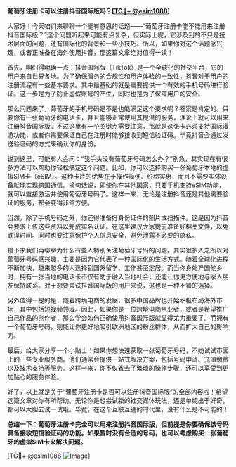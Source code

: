 **葡萄牙注册卡可以注册抖音国际版吗？[[TG💪+ @esim1088](https://t.me/s/esim1088)]**

大家好！今天咱们来聊聊一个挺有意思的话题——“葡萄牙注册卡能不能用来注册抖音国际版？”这个问题听起来可能有点复杂，但实际上呢，它涉及到的不只是技术层面的问题，还有国际化的背景和一些小技巧。所以，如果你对这个话题感兴趣，或者正准备在海外使用抖音，那这篇文章绝对值得一读！

首先，咱们得明确一点：抖音国际版（TikTok）是一个全球化的社交平台，它的用户来自世界各地。为了确保服务的合规性和用户体验的一致性，抖音对于用户的注册流程有一些基本要求。其中最基础的就是需要提供一个有效的手机号码进行验证。这一步是为了防止虚假账号的产生，同时也是为了保障用户的安全。

那么问题来了，葡萄牙的手机号码是不是也能满足这个要求呢？答案是肯定的。只要你有一张葡萄牙的电话卡，并且能够正常使用其提供的服务，理论上就可以用来注册抖音国际版。不过这里有一个关键点需要注意，那就是这张卡必须支持国际漫游功能，或者你需要保证自己在注册时能够接收到短信验证码。毕竟抖音会通过发送验证码的方式来确认你的身份。

说到这里，可能有人会问：“我手头没有葡萄牙号码怎么办？”别急，其实现在有很多方法可以帮助你轻松搞定这个问题。比如，你可以选择购买一张葡萄牙本地的虚拟SIM卡（eSIM）。这种卡片的优势在于操作简便、价格实惠，而且不需要实体设备就能实现跨国通信。换句话说，即使你在其他国家，只要手机支持eSIM功能，就可以直接激活并使用葡萄牙号码了。这样一来，无论是注册抖音还是其他需要验证的服务，都会变得非常方便。

当然，除了手机号码之外，你还得准备好身份证件的照片或扫描件。这是因为抖音会要求上传这些资料以完成实名认证。在这里建议大家提前准备好相关文件，以免耽误时间。同时也要注意保护个人信息安全，避免泄露不必要的隐私。

接下来我们再聊聊为什么有些人特别关注葡萄牙号码的问题。其实很多人之所以对葡萄牙号码感兴趣，主要是因为它代表了一种国际化的生活方式。随着全球化进程不断加快，越来越多的人选择到国外留学、工作甚至定居。而当你身处异国他乡时，拥有一张当地的电话卡不仅有助于融入当地社会，还能让你更方便地与家人朋友保持联系。对于想要尝试抖音国际版的用户来说，这也是一种不错的选择。

另外值得一提的是，随着跨境电商的发展，很多中国品牌也开始积极布局海外市场，其中包括短视频领域。因此，如果你是一位跨境电商从业者，或者是希望推广自己作品的创作者，那么学会如何正确使用抖音国际版就显得尤为重要了。而拥有一个葡萄牙号码，则能让你更好地吸引欧洲地区的粉丝群体，从而扩大自己的影响力。

最后，给大家分享一个小贴士：如果你想快速获取一张葡萄牙号码，不妨试试市面上的一些专业服务商。他们通常会提供一站式解决方案，包括号码申请、充值缴费以及技术支持等服务。这样一来，你不仅省去了繁琐的操作步骤，还可以享受到更加贴心的服务体验。

好了，以上就是关于“葡萄牙注册卡是否可以注册抖音国际版”的全部内容啦！希望这篇文章对你有所帮助。无论你是想尝试新的社交媒体玩法，还是单纯出于好奇，都可以大胆去试一试哦。毕竟，在这个互联互通的时代里，没有什么是不可能的！

**总结一下：葡萄牙注册卡完全可以用来注册抖音国际版，但前提是你要确保该号码具备接收短信验证码的功能。如果暂时没有合适的号码，也可以考虑购买一张葡萄牙的虚拟SIM卡来解决问题。**

[[TG💪+ @esim1088](https://t.me/s/esim1088) ![Image](https://i.postimg.cc/4NQfJmqS/Snipaste-2025-05-13-00-14-12.png)]